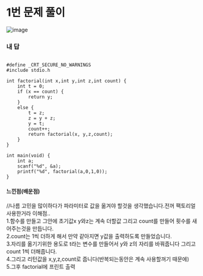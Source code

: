 # 1번 문제 풀이
![image](https://user-images.githubusercontent.com/81015704/120908185-cf4f1480-c6a2-11eb-89f0-5914004f823c.png)

### 내 답
<pre><code>
#define _CRT_SECURE_NO_WARNINGS
#include stdio.h

int factorial(int x,int y,int z,int count) {
	int t = 0;
	if (x == count) {
		return y;
	}
	else {
		t = z;
		z = y + z;
		y = t;
		count++;
		return factorial(x, y,z,count);
	}
}

int main(void) {
	int a;
	scanf("%d", &a);
	printf("%d", factorial(a,0,1,0));
}
</code></pre>


#### 느낀점(배운점)
//나름 고민을 많이하다가 파라미터로 값을 옮겨야 할것을 생각했습니다.전꺼 팩토리얼 사용한거라 이해점..<br>
1.함수를 만들고 그안에 초기값x y와z는 계속 더할값 그리고 count를 만들어 횟수를 새어주는것을 만듭니다.<br>
2.count는 1씩 더하게 해서 만약 같아지면 y값을 출력하도록 만들었습니다.<br>
3.자리를 옮기기위한 용도로 t라는 변수를 만들어서 y와 z의 자리를 바꿔줍니다 그리고 count 1씩 더해줍니다.<br>
4.그리고 리턴값을 x,y,z,count로 줍니다(반복되는동안은 계속 사용할꺼기 때문에)<br>
5.그후 factorial에 프린트 출력

